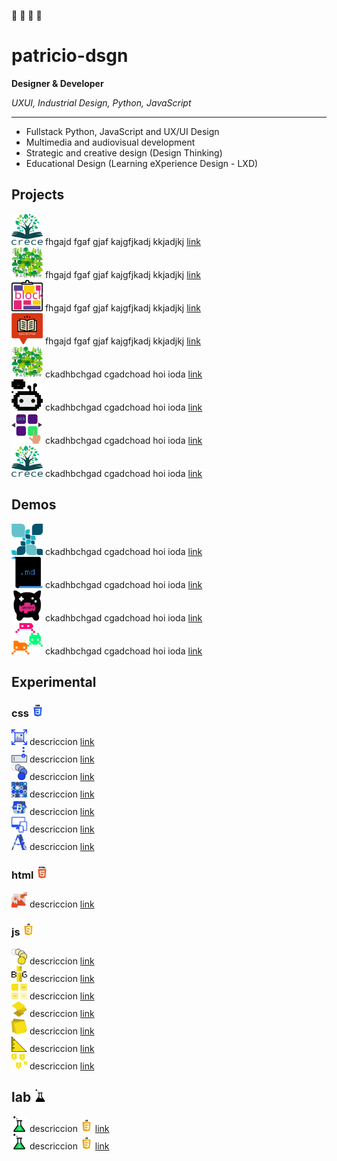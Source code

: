🦊 🚀 💭 👾 
# patricio-dsgn
**Designer & Developer**

*UXUI, Industrial Design, Python, JavaScript*

---

- Fullstack Python, JavaScript and UX/UI Design
- Multimedia and audiovisual development
- Strategic and creative design (Design Thinking)
- Educational Design (Learning eXperience Design - LXD)

## Projects
<img style="display: inline;" src="./extras/logos/pro-crece.svg" width="50px"/> fhgajd fgaf gjaf kajgfjkadj kkjadjkj <a href="https://github.com/patricio-dsgn/michify-v2">link</a><br>
<img style="display: inline;" src="./extras/logos/pro-bosque.svg" width="50px"/> fhgajd fgaf gjaf kajgfjkadj kkjadjkj <a href="https://github.com/patricio-dsgn/michify-v2">link</a><br>
<img style="display: inline;" src="./extras/logos/pro-block.svg" width="50px"/> fhgajd fgaf gjaf kajgfjkadj kkjadjkj <a href="https://github.com/patricio-dsgn/michify-v2">link</a><br>
<img style="display: inline;" src="./extras/logos/pro-books.svg" width="50px"/> fhgajd fgaf gjaf kajgfjkadj kkjadjkj <a href="https://github.com/patricio-dsgn/michify-v2">link</a><br>
<img style="display: inline;" src="./extras/logos/pro-bosque.svg" width="50px"> ckadhbchgad cgadchoad hoi ioda  <a href="https://github.com/patricio-dsgn/michify-v2">link</a><br>
<img style="display: inline;" src="./extras/logos/pro-bot.svg" width="50px"> ckadhbchgad cgadchoad hoi ioda  <a href="https://github.com/patricio-dsgn/michify-v2">link</a><br>
<img style="display: inline;" src="./extras/logos/pro-catalogue.svg" width="50px"> ckadhbchgad cgadchoad hoi ioda  <a href="https://github.com/patricio-dsgn/michify-v2">link</a><br>
<img style="display: inline;" src="./extras/logos/pro-crece.svg" width="50px"> ckadhbchgad cgadchoad hoi ioda  <a href="https://github.com/patricio-dsgn/michify-v2">link</a><br>

## Demos
<img style="display: inline;" src="./extras/logos/pro-explore.svg" width="50px"> ckadhbchgad cgadchoad hoi ioda  <a href="https://github.com/patricio-dsgn/michify-v2">link</a><br>
<img style="display: inline;" src="./extras/logos/pro-md.svg" width="50px"> ckadhbchgad cgadchoad hoi ioda  <a href="https://github.com/patricio-dsgn/michify-v2">link</a><br>
<img style="display: inline;" src="./extras/logos/pro-play.svg" width="50px"> ckadhbchgad cgadchoad hoi ioda  <a href="https://github.com/patricio-dsgn/michify-v2">link</a><br>
<img style="display: inline;" src="./extras/logos/pro-source-invaders.svg" width="50px"> ckadhbchgad cgadchoad hoi ioda  <a href="https://github.com/patricio-dsgn/michify-v2">link</a><br>

## Experimental

### css <img src="./extras/icon/__css.svg" width="20px">
<img style="display: inline;" src="./extras/logos/css-img-full.svg" width="25px"/> descriccion <a href="https://github.com/patricio-dsgn/michify-v2">link</a><br>
<img style="display: inline;" src="./extras/logos/css-inputs.svg" width="25px"/> descriccion <a href="https://github.com/patricio-dsgn/michify-v2">link</a><br>
<img style="display: inline;" src="./extras/logos/css-keyframes.svg" width="25px"/> descriccion <a href="https://github.com/patricio-dsgn/michify-v2">link</a><br>
<img style="display: inline;" src="./extras/logos/css-pattern.svg" width="25px"/> descriccion <a href="https://github.com/patricio-dsgn/michify-v2">link</a><br>
<img style="display: inline;" src="./extras/logos/css-bootstrap-patch.svg" width="25x"> descriccion <a href="https://github.com/patricio-dsgn/michify-v2">link</a><br>
<img style="display: inline;" src="./extras/logos/css-responsive.svg" width="25x"> descriccion <a href="https://github.com/patricio-dsgn/michify-v2">link</a><br>
<img style="display: inline;" src="./extras/logos/css-text-bg.svg" width="25x"> descriccion <a href="https://github.com/patricio-dsgn/michify-v2">link</a><br>

### html <img src="./extras/icon/__html.svg" width="20px">
<img style="display: inline;" src="./extras/logos/html-responsive-img.svg" width="25px"> descriccion <a href="https://github.com/patricio-dsgn/michify-v2">link</a><br>


### js <img style="display: inline;" src="./extras/icon/__javascript.svg" width="20px">
<img style="display: inline;" src="./extras/logos/js-animations-flash.svg" width="25px"> descriccion <a href="https://github.com/patricio-dsgn/michify-v2">link</a><br>
<img style="display: inline;" src="./extras/logos/js-big-text.svg" width="25px"> descriccion <a href="https://github.com/patricio-dsgn/michify-v2">link</a><br>
<img style="display: inline;" src="./extras/logos/js-lazyloading.svg" width="25px"> descriccion <a href="https://github.com/patricio-dsgn/michify-v2">link</a><br>
<img style="display: inline;" src="./extras/logos/js-parallax.svg" width="25px"> descriccion <a href="https://github.com/patricio-dsgn/michify-v2">link</a><br>
<img style="display: inline;" src="./extras/logos/js-post-it.svg" width="25px"> descriccion <a href="https://github.com/patricio-dsgn/michify-v2">link</a><br>
<img style="display: inline;" src="./extras/logos/js-ruler.svg" width="25px"> descriccion <a href="https://github.com/patricio-dsgn/michify-v2">link</a><br>
<img style="display: inline;" src="./extras/logos/js-tooltip.svg" width="25px"> descriccion <a href="https://github.com/patricio-dsgn/michify-v2">link</a><br>


## lab <img style="display: inline;" src="./extras/logos/lab.svg" width="20px">
<img style="display: inline;" src="./extras/logos/lab-whatsapp.svg" width="25px"> descriccion <img style="display: inline;" src="./extras/icon/__javascript.svg" width="20px"> <a href="https://github.com/patricio-dsgn/michify-v2">link</a><br>
<img style="display: inline;" src="./extras/logos/lab-whatsapp.svg" width="25px"> descriccion <img style="display: inline;" src="./extras/icon/__javascript.svg" width="20px"> <a href="https://github.com/patricio-dsgn/michify-v2">link</a><br>

